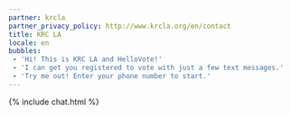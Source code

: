 ```yaml
---
partner: krcla
partner_privacy_policy: http://www.krcla.org/en/contact
title: KRC LA
locale: en
bubbles:
 - 'Hi! This is KRC LA and HelloVote!'
 - 'I can get you registered to vote with just a few text messages.'
 - 'Try me out! Enter your phone number to start.'
---
```

{% include chat.html %}



